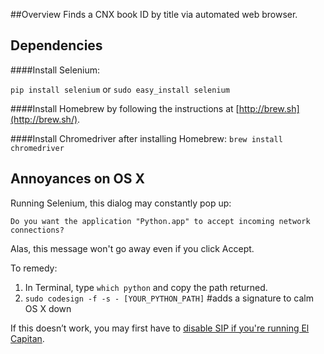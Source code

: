 ##Overview
Finds a CNX book ID by title via automated web browser.

## Dependencies
####Install Selenium:

`pip install selenium` or `sudo easy_install selenium `


####Install Homebrew by following the instructions at [http://brew.sh](http://brew.sh/).


####Install Chromedriver after installing Homebrew:
`brew install chromedriver`

## Annoyances on OS X
Running Selenium, this dialog may constantly pop up:

`Do you want the application "Python.app" to accept incoming network connections?` 

Alas, this message won't go away even if you click Accept.

To remedy:

1. In Terminal, type `which python` and copy the path returned.
1. `sudo codesign -f -s - [YOUR_PYTHON_PATH]` #adds a signature to calm OS X down

If this doesn’t work, you may first have to [disable SIP if you're running El Capitan](http://stackoverflow.com/questions/34760163/how-to-allow-python-app-to-firewall-on-mac-os-x).
